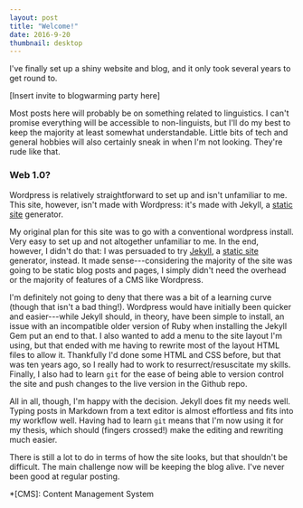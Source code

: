 ```yaml
---
layout: post
title: "Welcome!"
date: 2016-9-20
thumbnail: desktop
---
```

I've finally set up a shiny website and blog, and it only took several years to get round to.

[Insert invite to blogwarming party here]

Most posts here will probably be on something related to linguistics. I can't promise everything will be accessible to non-linguists, but I'll do my best to keep the majority at least somewhat understandable. Little bits of tech and general hobbies will also certainly sneak in when I'm not looking. They're rude like that.

### Web 1.0?
Wordpress is relatively straightforward to set up and isn't unfamiliar to me. This site, however, isn't made with Wordpress: it's made with Jekyll, a [static site](https://en.wikipedia.org/wiki/Static_web_page) generator.



My original plan for this site was to go with a conventional wordpress install. Very easy to set up and not altogether unfamiliar to me. In the end, however, I didn't do that: I was persuaded to try [Jekyll](https://jekyllrb.com/), a [static site](https://en.wikipedia.org/wiki/Static_web_page) generator, instead. It made sense---considering the majority of the site was going to be static blog posts and pages, I simply didn't need the overhead or the majority of features of a CMS like Wordpress.

I'm definitely not going to deny that there was a bit of a learning curve (though that isn't a bad thing!). Wordpress would have initially been quicker and easier---while Jekyll should, in theory, have been simple to install, an issue with an incompatible older version of Ruby when installing the Jekyll Gem put an end to that. I also wanted to add a menu to the site layout I'm using, but that ended with me having to rewrite most of the layout HTML files to allow it. Thankfully I'd done some HTML and CSS before, but that was ten years ago, so I really had to work to resurrect/resuscitate my skills. Finally, I also had to learn ```git``` for the ease of being able to version control the site and push changes to the live version in the Github repo.

All in all, though, I'm happy with the decision. Jekyll does fit my needs well. Typing posts in Markdown from a text editor is almost effortless and fits into my workflow well. Having had to learn ```git``` means that I'm now using it for my thesis, which should (fingers crossed!) make the editing and rewriting much easier.

There is still a lot to do in terms of how the site looks, but that shouldn't be difficult. The main challenge now will be keeping the blog alive. I've never been good at regular posting.

*[CMS]: Content Management System
